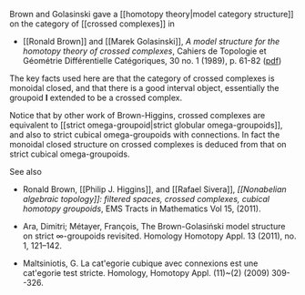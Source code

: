 Brown and Golasinski gave a [[homotopy theory|model category structure]] on the category of [[crossed complexes]] in

* [[Ronald Brown]] and [[Marek  Golasinski]], _A model structure for the homotopy theory of crossed complexes_, Cahiers de Topologie et G&#233;om&#233;trie Diff&#233;rentielle Cat&#233;goriques, 30 no. 1 (1989), p. 61-82 ([pdf](http://www.numdam.org/item?id=CTGDC_1989__30_1_61_0))


The key facts used here are that the category of crossed complexes is monoidal closed, and that there is a good interval object, essentially the groupoid $\mathbf I$ extended to be a crossed complex. 


Notice that by other work of Brown-Higgins, crossed complexes are equivalent to [[strict omega-groupoid|strict globular omega-groupoids]], and also to strict cubical omega-groupoids with connections. In fact the monoidal closed structure on crossed complexes is deduced from that on strict cubical omega-groupoids. 

See also

* Ronald Brown, [[Philip J. Higgins]], and [[Rafael Sivera]], _[[Nonabelian algebraic topology]]: filtered spaces, crossed complexes, cubical homotopy groupoids_, EMS Tracts in Mathematics Vol 15, (2011). 

* Ara, Dimitri; M&#233;tayer, Fran&#231;ois,  The Brown-Golasi&#324;ski model structure on strict ∞-groupoids revisited. Homology Homotopy Appl. 13 (2011), no. 1, 121&#8211;142.

* Maltsiniotis, G. La cat\'egorie cubique avec connexions est une cat\'egorie
  test stricte. Homology, Homotopy Appl. (11)~(2) (2009) 309--326.